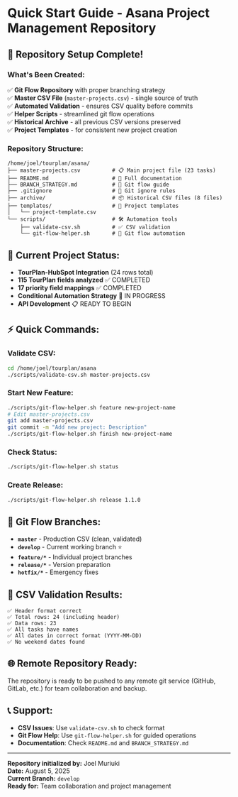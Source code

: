 # Quick Start Guide - Asana Project Management Repository

## 🚀 Repository Setup Complete!

### **What's Been Created:**
✅ **Git Flow Repository** with proper branching strategy  
✅ **Master CSV File** (`master-projects.csv`) - single source of truth  
✅ **Automated Validation** - ensures CSV quality before commits  
✅ **Helper Scripts** - streamlined git flow operations  
✅ **Historical Archive** - all previous CSV versions preserved  
✅ **Project Templates** - for consistent new project creation  

### **Repository Structure:**
```
/home/joel/tourplan/asana/
├── master-projects.csv          # 📋 Main project file (23 tasks)
├── README.md                    # 📖 Full documentation  
├── BRANCH_STRATEGY.md           # 🔄 Git flow guide
├── .gitignore                   # 🚫 Git ignore rules
├── archive/                     # 📦 Historical CSV files (8 files)
├── templates/                   # 📝 Project templates
│   └── project-template.csv
└── scripts/                     # 🛠️ Automation tools
    ├── validate-csv.sh          # ✅ CSV validation
    └── git-flow-helper.sh       # 🔄 Git flow automation
```

## 🎯 **Current Project Status:**
- **TourPlan-HubSpot Integration** (24 rows total)
- **115 TourPlan fields analyzed** ✅ COMPLETED
- **17 priority field mappings** ✅ COMPLETED  
- **Conditional Automation Strategy** 🔄 IN PROGRESS
- **API Development** 📋 READY TO BEGIN

## ⚡ **Quick Commands:**

### **Validate CSV:**
```bash
cd /home/joel/tourplan/asana
./scripts/validate-csv.sh master-projects.csv
```

### **Start New Feature:**
```bash
./scripts/git-flow-helper.sh feature new-project-name
# Edit master-projects.csv 
git add master-projects.csv
git commit -m "Add new project: Description"
./scripts/git-flow-helper.sh finish new-project-name
```

### **Check Status:**
```bash
./scripts/git-flow-helper.sh status
```

### **Create Release:**
```bash
./scripts/git-flow-helper.sh release 1.1.0
```

## 🔧 **Git Flow Branches:**
- **`master`** - Production CSV (clean, validated)
- **`develop`** - Current working branch ⭐
- **`feature/*`** - Individual project branches
- **`release/*`** - Version preparation
- **`hotfix/*`** - Emergency fixes

## 📝 **CSV Validation Results:**
```
✅ Header format correct
✅ Total rows: 24 (including header)  
✅ Data rows: 23
✅ All tasks have names
✅ All dates in correct format (YYYY-MM-DD)
✅ No weekend dates found
```

## 🌐 **Remote Repository Ready:**
The repository is ready to be pushed to any remote git service (GitHub, GitLab, etc.) for team collaboration and backup.

## 📞 **Support:**
- **CSV Issues**: Use `validate-csv.sh` to check format
- **Git Flow Help**: Use `git-flow-helper.sh` for guided operations  
- **Documentation**: Check `README.md` and `BRANCH_STRATEGY.md`

---
**Repository initialized by:** Joel Muriuki  
**Date:** August 5, 2025  
**Current Branch:** `develop`  
**Ready for:** Team collaboration and project management
